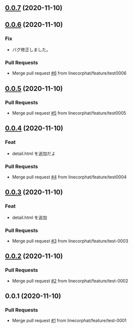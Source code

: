 
<a name="0.0.7"></a>
## [0.0.7](https://github.com/linecorphat/releaseTest/compare/0.0.6...0.0.7) (2020-11-10)


<a name="0.0.6"></a>
## [0.0.6](https://github.com/linecorphat/releaseTest/compare/0.0.5...0.0.6) (2020-11-10)

### Fix

* バグ修正しました。

### Pull Requests

* Merge pull request [#6](https://github.com/linecorphat/releaseTest/issues/6) from linecorphat/feature/test0006


<a name="0.0.5"></a>
## [0.0.5](https://github.com/linecorphat/releaseTest/compare/0.0.4...0.0.5) (2020-11-10)

### Pull Requests

* Merge pull request [#5](https://github.com/linecorphat/releaseTest/issues/5) from linecorphat/feature/test0005


<a name="0.0.4"></a>
## [0.0.4](https://github.com/linecorphat/releaseTest/compare/0.0.3...0.0.4) (2020-11-10)

### Feat

* detail.html  を追加だよ

### Pull Requests

* Merge pull request [#4](https://github.com/linecorphat/releaseTest/issues/4) from linecorphat/feature/test0004


<a name="0.0.3"></a>
## [0.0.3](https://github.com/linecorphat/releaseTest/compare/0.0.2...0.0.3) (2020-11-10)

### Feat

* detail.html を追加

### Pull Requests

* Merge pull request [#3](https://github.com/linecorphat/releaseTest/issues/3) from linecorphat/feature/test-0003


<a name="0.0.2"></a>
## [0.0.2](https://github.com/linecorphat/releaseTest/compare/0.0.1...0.0.2) (2020-11-10)

### Pull Requests

* Merge pull request [#2](https://github.com/linecorphat/releaseTest/issues/2) from linecorphat/feature/test-0002


<a name="0.0.1"></a>
## 0.0.1 (2020-11-10)

### Pull Requests

* Merge pull request [#1](https://github.com/linecorphat/releaseTest/issues/1) from linecorphat/feature/test-0001


